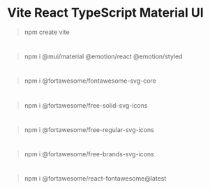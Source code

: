 # Vite React TypeScript Material UI

> npm create vite

#

> npm i @mui/material @emotion/react @emotion/styled

#

> npm i @fortawesome/fontawesome-svg-core

#

> npm i @fortawesome/free-solid-svg-icons

#

> npm i @fortawesome/free-regular-svg-icons

#

> npm i @fortawesome/free-brands-svg-icons

#

> npm i @fortawesome/react-fontawesome@latest

#
